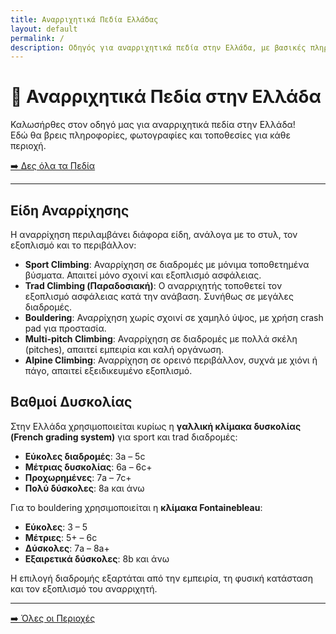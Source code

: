 ```yaml
---
title: Αναρριχητικά Πεδία Ελλάδας
layout: default
permalink: /
description: Οδηγός για αναρριχητικά πεδία στην Ελλάδα, με βασικές πληροφορίες για είδη αναρρίχησης και βαθμούς δυσκολίας.
---
```


# 🧗 Αναρριχητικά Πεδία στην Ελλάδα

Καλωσήρθες στον οδηγό μας για αναρριχητικά πεδία στην Ελλάδα!  
Εδώ θα βρεις πληροφορίες, φωτογραφίες και τοποθεσίες για κάθε περιοχή.

<!-- CTA: υποχρεωτικός σύνδεσμος προς τη σελίδα Περιοχών -->
<p>
  <a href="{{ '/areas/' | relative_url }}">➡️ Δες όλα τα Πεδία</a>
</p>

---

## Είδη Αναρρίχησης

Η αναρρίχηση περιλαμβάνει διάφορα είδη, ανάλογα με το στυλ, τον εξοπλισμό και το περιβάλλον:

- **Sport Climbing**: Αναρρίχηση σε διαδρομές με μόνιμα τοποθετημένα βύσματα. Απαιτεί μόνο σχοινί και εξοπλισμό ασφάλειας.
- **Trad Climbing (Παραδοσιακή)**: Ο αναρριχητής τοποθετεί τον εξοπλισμό ασφάλειας κατά την ανάβαση. Συνήθως σε μεγάλες διαδρομές.
- **Bouldering**: Αναρρίχηση χωρίς σχοινί σε χαμηλό ύψος, με χρήση crash pad για προστασία.
- **Multi-pitch Climbing**: Αναρρίχηση σε διαδρομές με πολλά σκέλη (pitches), απαιτεί εμπειρία και καλή οργάνωση.
- **Alpine Climbing**: Αναρρίχηση σε ορεινό περιβάλλον, συχνά με χιόνι ή πάγο, απαιτεί εξειδικευμένο εξοπλισμό.

## Βαθμοί Δυσκολίας

Στην Ελλάδα χρησιμοποιείται κυρίως η **γαλλική κλίμακα δυσκολίας (French grading system)** για sport και trad διαδρομές:

- **Εύκολες διαδρομές**: 3a – 5c  
- **Μέτριας δυσκολίας**: 6a – 6c+  
- **Προχωρημένες**: 7a – 7c+  
- **Πολύ δύσκολες**: 8a και άνω

Για το bouldering χρησιμοποιείται η **κλίμακα Fontainebleau**:

- **Εύκολες**: 3 – 5  
- **Μέτριες**: 5+ – 6c  
- **Δύσκολες**: 7a – 8a+  
- **Εξαιρετικά δύσκολες**: 8b και άνω

Η επιλογή διαδρομής εξαρτάται από την εμπειρία, τη φυσική κατάσταση και τον εξοπλισμό του αναρριχητή.

---


<p>
  <a href="{{ '/areas/' | relative_url }}">➡️ Όλες οι Περιοχές</a>
</p>

